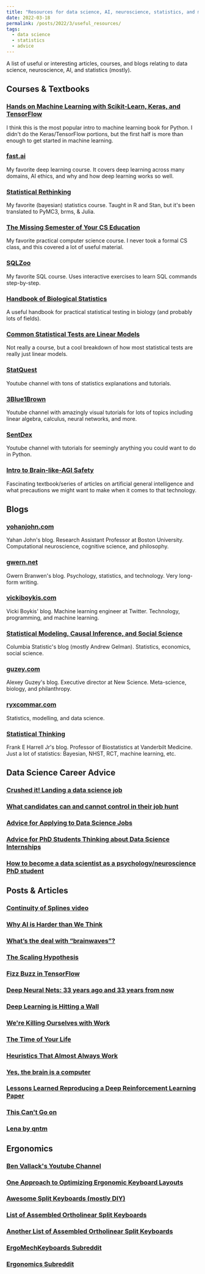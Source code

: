 ```yaml
---
title: "Resources for data science, AI, neuroscience, statistics, and more"
date: 2022-03-18
permalink: /posts/2022/3/useful_resources/
tags:
  - data science
  - statistics
  - advice
---
```


A list of useful or interesting articles, courses, and blogs relating to data science, neuroscience, AI, and statistics (mostly).

## Courses & Textbooks
### [Hands on Machine Learning with Scikit-Learn, Keras, and TensorFlow](https://github.com/ageron/handson-ml2)
I think this is the most popular intro to machine learning book for Python. I didn't do the Keras/TensorFlow portions, but the first half is more than enough to get started in machine learning.
### [fast.ai](https://course.fast.ai/)  
My favorite deep learning course. It covers deep learning across many domains, AI ethics, and why and how deep learning works so well. 
### [Statistical Rethinking](https://xcelab.net/rm/statistical-rethinking/)  
My favorite (bayesian) statistics course. Taught in R and Stan, but it's been translated to PyMC3, brms, & Julia.
### [The Missing Semester of Your CS Education](https://missing.csail.mit.edu/)  
My favorite practical computer science course. I never took a formal CS class, and this covered a lot of useful material.
### [SQLZoo](https://sqlzoo.net/wiki/SQL_Tutorial)
My favorite SQL course. Uses interactive exercises to learn SQL commands step-by-step.
### [Handbook of Biological Statistics](https://www.biostathandbook.com/)  
A useful handbook for practical statistical testing in biology (and probably lots of fields).
### [Common Statistical Tests are Linear Models](https://lindeloev.github.io/tests-as-linear/)  
Not really a course, but a cool breakdown of how most statistical tests are really just linear models.
### [StatQuest](https://www.youtube.com/channel/UCtYLUTtgS3k1Fg4y5tAhLbw)  
Youtube channel with tons of statistics explanations and tutorials.
### [3Blue1Brown](https://www.youtube.com/c/3blue1brown)  
Youtube channel with amazingly visual tutorials for lots of topics including linear algebra, calculus, neural networks, and more.  
### [SentDex](https://www.youtube.com/user/sentdex)  
Youtube channel with tutorials for seemingly anything you could want to do in Python.
### [Intro to Brain-like-AGI Safety](https://www.alignmentforum.org/s/HzcM2dkCq7fwXBej8)
Fascinating textbook/series of articles on artificial general intelligence and what precautions we might want to make when it comes to that technology.

## Blogs
### [yohanjohn.com](https://yohanjohn.com/)   
Yahan John's blog. Research Assistant Professor at Boston University. Computational neuroscience, cognitive science, and philosophy.
### [gwern.net](https://www.gwern.net/index)  
Gwern Branwen's blog.  Psychology, statistics, and technology. Very long-form writing.
### [vickiboykis.com](https://vickiboykis.com/)  
Vicki Boykis' blog. Machine learning engineer at Twitter. Technology, programming, and machine learning. 
### [Statistical Modeling, Causal Inference, and Social Science](https://statmodeling.stat.columbia.edu/)  
Columbia Statistic's blog (mostly Andrew Gelman). Statistics, economics, social science.
### [guzey.com](https://guzey.com/)  
Alexey Guzey's blog. Executive director at New Science. Meta-science, biology, and philanthropy. 
### [ryxcommar.com](https://ryxcommar.com/)   
Statistics, modelling, and data science.
### [Statistical Thinking](https://www.fharrell.com/)  
Frank E Harrell Jr's blog. Professor of Biostatistics at Vanderbilt Medicine. Just a lot of statistics: Bayesian, NHST, RCT, machine learning, etc.

## Data Science Career Advice
### [Crushed it! Landing a data science job](http://www.erinshellman.com/crushed-it-landing-a-data-science-job/)  
### [What candidates can and cannot control in their job hunt](https://ericmjl.github.io/blog/2021/11/28/what-candidates-can-and-cannot-control-in-their-job-hunt/) 
### [Advice for Applying to Data Science Jobs](https://hookedondata.org/advice-for-applying-to-data-science-jobs/)  
### [Advice for PhD Students Thinking about Data Science Internships](https://colinquirk.com/internship-advice/)  
### [How to become a data scientist as a psychology/neuroscience PhD student](https://williamthyer.github.io/posts/2022/1/phd_to_data_science/)  

## Posts & Articles
### [Continuity of Splines video](https://www.youtube.com/watch?v=jvPPXbo87ds)
### [Why AI is Harder than We Think](http://williamthyer.github.io/files/mitchel_ai_preprint.pdf)
### [What’s the deal with “brainwaves”?](https://yohanjohn.com/neurologism/whats-the-deal-with-brainwaves)  
### [The Scaling Hypothesis](https://www.gwern.net/Scaling-hypothesis)  
### [Fizz Buzz in TensorFlow](https://joelgrus.com/2016/05/23/fizz-buzz-in-tensorflow/)  
### [Deep Neural Nets: 33 years ago and 33 years from now](https://karpathy.github.io/2022/03/14/lecun1989/)   
### [Deep Learning is Hitting a Wall](https://nautil.us/deep-learning-is-hitting-a-wall-14467/)  
### [We're Killing Ourselves with Work](https://nautil.us/were-killing-ourselves-with-work-14107/)  
### [The Time of Your Life](https://schwitzsplinters.blogspot.com/2022/02/the-time-of-your-life.html)  
### [Heuristics That Almost Always Work](https://astralcodexten.substack.com/p/heuristics-that-almost-always-work?s=r)  
### [Yes, the brain is a computer](https://medium.com/the-spike/yes-the-brain-is-a-computer-11f630cad736)  
### [Lessons Learned Reproducing a Deep Reinforcement Learning Paper](http://amid.fish/reproducing-deep-rl)
### [This Can't Go on](https://www.cold-takes.com/this-cant-go-on/)
### [Lena by qntm](https://qntm.org/mmacevedo)

## Ergonomics
### [Ben Vallack's Youtube Channel](https://www.youtube.com/channel/UC4NNPgQ9sOkBjw6GlkgCylg)
### [One Approach to Optimizing Ergonomic Keyboard Layouts](https://www.allthingsergo.com/case-study-one-approach-optimizing-ergonomic-keyboard-layouts/)
### [Awesome Split Keyboards (mostly DIY)](https://github.com/diimdeep/awesome-split-keyboards/blob/master/README.md)
### [List of Assembled Ortholinear Split Keyboards](https://www.reddit.com/r/MechanicalKeyboards/comments/b8vatm/list_of_assembled_ortholinear_split_keyboards/)
### [Another List of Assembled Ortholinear Split Keyboards](https://www.tryorthokeys.com/split)
### [ErgoMechKeyboards Subreddit](https://www.reddit.com/r/ErgoMechKeyboards/)
### [Ergonomics Subreddit](https://www.reddit.com/r/Ergonomics/)
